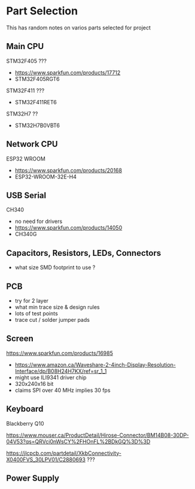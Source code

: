 # Part Selection 

This has random notes on varios parts selected for project 


## Main CPU 

STM32F405 ???
- https://www.sparkfun.com/products/17712
- STM32F405RGT6 

STM32F411 ???
- STM32F411RET6

STM32H7 ??
- STM32H7B0VBT6

## Network CPU 

ESP32 WROOM 
- https://www.sparkfun.com/products/20168
- ESP32-WROOM-32E-H4 

## USB Serial 

CH340 
- no need for drivers 
- https://www.sparkfun.com/products/14050
- CH340G

## Capacitors,  Resistors, LEDs, Connectors

- what size SMD footprint to use ?

## PCB 

- try for 2 layer 
- what min trace size & design rules 
- lots of test points 
- trace cut / solder jumper pads 


## Screen 

https://www.sparkfun.com/products/16985

- https://www.amazon.ca/Waveshare-2-4inch-Display-Resolution-Interface/dp/B08H24H7KX/ref=sr_1_1
- might use ILI9341 driver chip
- 320x240x16 bit 
- claims SPI over 40 MHz implies 30 fps 

## Keyboard 

 Blackberry Q10 
 
https://www.mouser.ca/ProductDetail/Hirose-Connector/BM14B08-30DP-04V53?qs=QRVci0nWsCY%2FHOnFL%2BDkGQ%3D%3D

https://jlcpcb.com/partdetail/XkbConnectivity-X0400FVS_30LPV01/C2880693 ???


## Power Supply 


